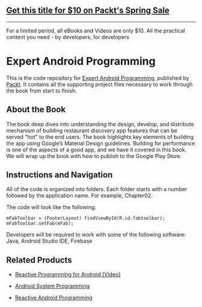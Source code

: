 ## [Get this title for $10 on Packt's Spring Sale](https://www.packt.com/B05650?utm_source=github&utm_medium=packt-github-repo&utm_campaign=spring_10_dollar_2022)
-----
For a limited period, all eBooks and Videos are only $10. All the practical content you need \- by developers, for developers

# Expert Android Programming
This is the code repository for [Expert Android Programming](https://www.packtpub.com/web-development/expert-android-programming?utm_source=github&utm_medium=repository&utm_campaign=9781786468956), published by [Packt](https://www.packtpub.com/?utm_source=github). It contains all the supporting project files necessary to work through the book from start to finish.
## About the Book
The book deep dives into understanding the design, develop, and distribute mechanism of building restaurant discovery app features that can be served "hot" to the end users. The book highlights key elements of building the app using Google’s Material Design guidelines. Building for performance is one of the aspects of a good app, and we have it covered in this book. We will wrap up the book with how to publish to the Google Play Store.
## Instructions and Navigation
All of the code is organized into folders. Each folder starts with a number followed by the application name. For example, Chapter02.



The code will look like the following:
```
mFabToolbar = (FooterLayout) findViewById(R.id.fabtoolbar); 
mFabToolbar.setFab(mFab); 
```

Developers will be required to work with some of the following software:
Java, Android Studio IDE, Firebase

## Related Products
* [Reactive Programming for Android [Video]](https://www.packtpub.com/application-development/reactive-programming-android-video?utm_source=github&utm_medium=repository&utm_campaign=9781788626422)

* [Android System Programming](https://www.packtpub.com/application-development/android-system-programming?utm_source=github&utm_medium=repository&utm_campaign=9781787125360)

* [Reactive Android Programming](https://www.packtpub.com/application-development/reactive-android-programming?utm_source=github&utm_medium=repository&utm_campaign=9781787289901)

